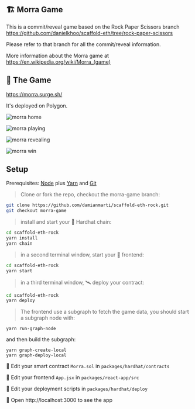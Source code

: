 ## 🏗 Morra Game

This is a commit/reveal game based on the Rock Paper Scissors branch https://github.com/danielkhoo/scaffold-eth/tree/rock-paper-scissors

Please refer to that branch for all the commit/reveal information.

More information about the Morra game at https://en.wikipedia.org/wiki/Morra_(game)

## 🤚 The Game

https://morra.surge.sh/

It's deployed on Polygon.

![morra home](https://user-images.githubusercontent.com/466652/187265011-ea28fd2b-bb49-4a70-866a-5cb0f8db3945.png)

![morra playing](https://user-images.githubusercontent.com/466652/187265050-11660e02-1e2b-4e6a-a019-007b504df27d.png)

![morra revealing](https://user-images.githubusercontent.com/466652/187265062-f18a97cc-bc88-4472-b2c5-d21ba2779ccb.png)

![morra win](https://user-images.githubusercontent.com/466652/187265124-b6c8098e-3c45-46f4-a59a-76ed515721f2.png)

## Setup

Prerequisites: [Node](https://nodejs.org/en/download/) plus [Yarn](https://classic.yarnpkg.com/en/docs/install/) and [Git](https://git-scm.com/downloads)

> Clone or fork the repo, checkout the morra-game branch:

```bash
git clone https://github.com/damianmarti/scaffold-eth-rock.git
git checkout morra-game
```

> install and start your 👷‍ Hardhat chain:

```bash
cd scaffold-eth-rock
yarn install
yarn chain
```

> in a second terminal window, start your 📱 frontend:

```bash
cd scaffold-eth-rock
yarn start
```

> in a third terminal window, 🛰 deploy your contract:

```bash
cd scaffold-eth-rock
yarn deploy
```

> The frontend use a subgraph to fetch the game data, you should start a subgraph node with:

```yarn run-graph-node```

and then build the subgraph:

```yarn graph-codegen
yarn graph-create-local
yarn graph-deploy-local
```


🔏 Edit your smart contract `Morra.sol` in `packages/hardhat/contracts`

📝 Edit your frontend `App.jsx` in `packages/react-app/src`

💼 Edit your deployment scripts in `packages/hardhat/deploy`

📱 Open http://localhost:3000 to see the app



